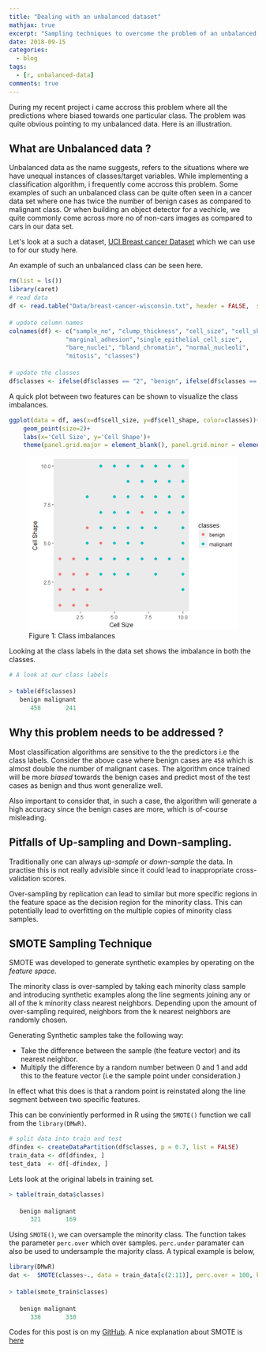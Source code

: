 ```yaml
---
title: "Dealing with an unbalanced dataset"
mathjax: true
excerpt: "Sampling techniques to overcome the problem of an unbalanced dataset during classification"
date: 2018-09-15
categories:
  - blog
tags:
  - [r, unbalanced-data]
comments: true
---
```


During my recent project i came accross this problem where all the predictions where biased towards one particular class. The problem was quite obvious pointing to my unbalanced data. Here is an illustration. 

## What are Unbalanced data ?
Unbalanced data as the name suggests, refers to the situations where we have unequal instances of classes/target variables. While implementing a classification algorithm, i frequently come accross this problem. Some examples of such an unbalanced class can be quite often seen in a cancer data set where one has twice the number of benign cases as compared to malignant class. Or when building an object detector for a vechicle, we quite commonly come across more no of non-cars images as compared to cars in our data set. 


Let's look at a such a dataset, [UCI Breast cancer Dataset](http://archive.ics.uci.edu/ml/datasets/Breast+Cancer+Wisconsin+%28Diagnostic%29) which we can use to for our study here. 

An example of such an unbalanced class can be seen here. 

```r
rm(list = ls())
library(caret)
# read data
df <- read.table("Data/breast-cancer-wisconsin.txt", header = FALSE,  sep = ",")

# update column names
colnames(df) <- c("sample_no", "clump_thickness", "cell_size", "cell_shape", 
                "marginal_adhesion","single_epithelial_cell_size", 
                "bare_nuclei", "bland_chromatin", "normal_nucleoli", 
                "mitosis", "classes")

# update the classes
df$classes <- ifelse(df$classes == "2", "benign", ifelse(df$classes == "4", "malignant", NA))

```


A quick plot between two features can be shown to visualize the class imbalances. 

```r
ggplot(data = df, aes(x=df$cell_size, y=df$cell_shape, color=classes))+
    geom_point(size=2)+
    labs(x='Cell Size', y='Cell Shape')+
    theme(panel.grid.major = element_blank(), panel.grid.minor = element_blank())

```

<!-- ![](http://venkat-rajgopal.github.io/plots/smote/class_imbalance.png) -->

<figure>
	<img src="/assets/images/2018-09-15-dealing-with-unbalanced-data-in-r_files/class_imbalance.png">
	<figcaption>Figure 1: Class imbalances</figcaption>
</figure>

Looking at the class labels in the data set shows the imbalance in both the classes. 

```r
# A look at our class labels

> table(df$classes)
   benign malignant 
      458       241 
```


## Why this problem needs to be addressed ? 
Most classification algorithms are sensitive to the the predictors i.e the class labels. Consider the above case where benign cases are `458` which is almost double the number of malignant cases. The algorithm once trained will be more *biased* towards the benign cases and predict most of the test cases as benign and thus wont generalize well. 

Also important to consider that, in such a case, the algorithm will generate a high accuracy since the benign cases are more, which is of-course misleading.


## Pitfalls of Up-sampling and Down-sampling. 
Traditionally one can always *up-sample* or *down-sample* the data. In practise this is not really advisible since it could lead to inappropriate cross-validation scores. 

Over-sampling by replication can lead to similar but more specific regions in the feature space as the decision region for the minority class. This can potentially lead to overfitting on the multiple copies of minority class samples. 


## SMOTE Sampling Technique
SMOTE was developed to generate synthetic examples by operating on the *feature space*. 

The minority class is over-sampled by taking each minority class sample and introducing synthetic examples along the line segments joining any or all of the k minority class nearest neighbors. Depending upon the amount of over-sampling required, neighbors from the k nearest neighbors are randomly chosen. 

Generating Synthetic samples take the following way:
- Take the difference between the sample (the feature vector) and its nearest neighbor.
- Multiply the difference by a random number between 0 and 1 and add this to the feature vector (i.e the sample point under consideration.)

In effect what this does is that a random point is reinstated along the line segment between two specific features. 

This can be conviniently performed in R using the `SMOTE()` function we call from the `library(DMwR)`. 


```r
# split data into train and test
dfindex <- createDataPartition(df$classes, p = 0.7, list = FALSE)
train_data <- df[dfindex, ]
test_data  <- df[-dfindex, ]
```

Lets look at the original labels in training set. 

```r
> table(train_data$classes)

   benign malignant 
      321       169 
```


Using `SMOTE()`, we can oversample the minority class. The function takes the parameter `perc.over` which over samples. `perc.under`  paramater can also be used to undersample the majority class. A typical example is below,

```r
library(DMwR)
dat <-  SMOTE(classes~., data = train_data[c(2:11)], perc.over = 100, k = 3)

> table(smote_train$classes)

   benign malignant 
      338       338 

```


Codes for this post is on my [GitHub](https://github.com/Venkat-Rajgopal/Blog-post-codes/tree/master/SMOTE_Sampling). A nice explanation about SMOTE is [here](https://www3.nd.edu/~dial/publications/chawla2005data.pdf) 

